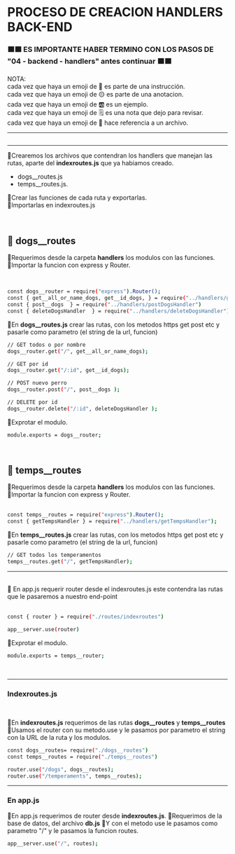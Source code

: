 # **PROCESO DE CREACION HANDLERS BACK-END**
### **🟧🟧 ES IMPORTANTE HABER TERMINO CON LOS PASOS DE "04 - backend - handlers" antes continuar 🟧🟧**

NOTA:<br />
cada vez que haya un emoji de 🔴 es parte de una instrucción.<br />
cada vez que haya un emoji de 🟡 es parte de una anotacion.<br />
cada vez que haya un emoji de 🆎 es un ejemplo.<br />
cada vez que haya un emoji de 🗒️ es una nota que dejo para revisar.<br />
cada vez que haya un emoji de 🧩 hace referencia a un archivo.<br />

---
```bash
```
---


🔴Crearemos los archivos que contendran los handlers que manejan las rutas, aparte del **indexroutes.js** que ya habiamos creado.
- dogs__routes.js
- temps__routes.js.

🔴Crear las funciones de cada ruta y exportarlas.<br />
🔴Importarlas en indexroutes.js<br /> 



<br />

## 🧩 dogs__routes

🔴Requerimos desde la carpeta **handlers** los modulos con las funciones.<br />
🔴Importar la funcion con express y Router.<br />
<br />

```bash

const dogs__router = require("express").Router();
const { get__all_or_name_dogs, get__id_dogs, } = require("../handlers/getDogsHandler");
const { post__dogs  } = require("../handlers/postDogsHandler")
const { deleteDogsHandler  } = require("../handlers/deleteDogsHandler")

```
🔴En **dogs__routes.js** crear las rutas, con los metodos https get post etc y pasarle como parametro (el string de la url, funcion)<br />

```bash
// GET todos o por nombre
dogs__router.get("/", get__all_or_name_dogs);

// GET por id
dogs__router.get("/:id", get__id_dogs);

// POST nuevo perro
dogs__router.post("/", post__dogs );

// DELETE por id
dogs__router.delete("/:id", deleteDogsHandler );

```
🔴Exprotar el modulo.<br />

```bash
module.exports = dogs__router;
```
<br />


## 🧩 temps__routes

🔴Requerimos desde la carpeta **handlers** los modulos con las funciones.<br />
🔴Importar la funcion con express y Router.<br />
<br />

```bash
const temps__routes = require("express").Router();
const { getTempsHandler } = require("../handlers/getTempsHandler");
```
🔴En **temps__routes.js** crear las rutas, con los metodos https get post etc y pasarle como parametro (el string de la url, funcion)<br />

```bash
// GET todos los temperamentos
temps__routes.get("/", getTempsHandler);

```
---
<br />
🔴 En app.js requerir router desde el indexroutes.js este contendra las rutas que le pasaremos a nuestro end-point<br />
<br />

```bash
const { router } = require("./routes/indexroutes")

app__server.use(router)
```
🔴Exprotar el modulo.<br />

```bash
module.exports = temps__router;
```
<br />

---

### **Indexroutes.js**
<br />

🔴En **indexroutes.js** requerimos de las rutas **dogs__routes** y **temps__routes**<br />
🔴Usamos el router con su metodo.use y le pasamos por parametro el string con la URL de la ruta y los modulos.<br />

```bash
const dogs__routes= require("./dogs__routes")
const temps__routes = require("./temps__routes")

router.use("/dogs", dogs__routes);
router.use("/temperaments", temps__routes);

```
---

### **En app.js**

🔴En app.js requerimos de router desde **indexroutes.js**.
🔴Requerimos de la base de datos, del archivo **db.js**
🔴Y con el metodo use le pasamos como parametro "/" y le pasamos la funcion routes.
<br />
```bash
app__server.use("/", routes);
```
<br />

